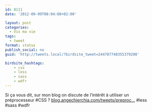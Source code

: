 ```yaml
---
id: 8111
date: '2012-09-09T08:04:08+02:00'

layout: post
categories:
  - Vis ma vie
tags:
  - tweet
format: status
publish_social: no
guid: 'http://tweets.local/?birdsite_tweet=244707748355379200'

birdsite_hashtags:
    - css
    - less
    - sass
    - wdfr
---
```


Si ça vous dit, sur mon blog on discute de l’intérêt à utiliser un préprocesseur #CSS ? [blog.angechierchia.com/tweets/preproc…](http://blog.angechierchia.com/tweets/preprocesseur-css-pourquoi/) #less #sass #wdfr